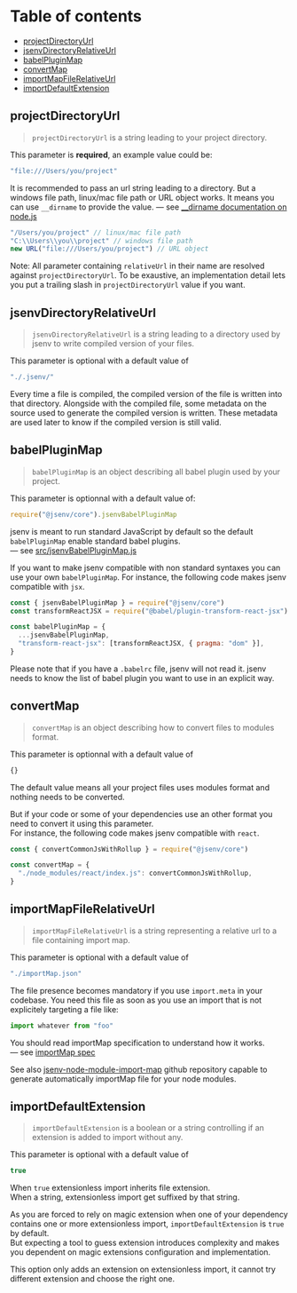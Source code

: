 # Table of contents

- [projectDirectoryUrl](#projectDirectoryUrl)
- [jsenvDirectoryRelativeUrl](#jsenvDirectoryRelativeUrl)
- [babelPluginMap](#babelPluginMap)
- [convertMap](#convertMap)
- [importMapFileRelativeUrl](#importMapFileRelativeUrl)
- [importDefaultExtension](#importDefaultExtension)

## projectDirectoryUrl

> `projectDirectoryUrl` is a string leading to your project directory.

This parameter is **required**, an example value could be:

```js
"file:///Users/you/project"
```

It is recommended to pass an url string leading to a directory.
But a windows file path, linux/mac file path or URL object works.
It means you can use `__dirname` to provide the value.
— see [\_\_dirname documentation on node.js](https://nodejs.org/docs/latest/api/modules.html#modules_dirname)

```js
"/Users/you/project" // linux/mac file path
"C:\\Users\\you\\project" // windows file path
new URL("file:///Users/you/project") // URL object
```

Note: All parameter containing `relativeUrl` in their name are resolved against `projectDirectoryUrl`.
To be exaustive, an implementation detail lets you put a trailing slash in `projectDirectoryUrl` value if you want.

## jsenvDirectoryRelativeUrl

> `jsenvDirectoryRelativeUrl` is a string leading to a directory used by jsenv to write compiled version of your files.

This parameter is optional with a default value of

```js
"./.jsenv/"
```

Every time a file is compiled, the compiled version of the file is written into that directory. Alongside with the compiled file, some metadata on the source used to generate the compiled version is written. These metadata are used later to know if the compiled version is still valid.

## babelPluginMap

> `babelPluginMap` is an object describing all babel plugin used by your project.

This parameter is optionnal with a default value of:

```js
require("@jsenv/core").jsenvBabelPluginMap
```

jsenv is meant to run standard JavaScript by default so the default `babelPluginMap` enable standard babel plugins.<br />
— see [src/jsenvBabelPluginMap.js](../src/jsenvBabelPluginMap.js)

If you want to make jsenv compatible with non standard syntaxes you can use your own `babelPluginMap`. For instance, the following code makes jsenv compatible with `jsx`.

```js
const { jsenvBabelPluginMap } = require("@jsenv/core")
const transformReactJSX = require("@babel/plugin-transform-react-jsx")

const babelPluginMap = {
  ...jsenvBabelPluginMap,
  "transform-react-jsx": [transformReactJSX, { pragma: "dom" }],
}
```

Please note that if you have a `.babelrc` file, jsenv will not read it. jsenv needs to know the list of babel plugin you want to use in an explicit way.

## convertMap

> `convertMap` is an object describing how to convert files to modules format.

This parameter is optionnal with a default value of

<!-- prettier-ignore -->
```js
{}
```

The default value means all your project files uses modules format and nothing needs to be converted.

But if your code or some of your dependencies use an other format you need to convert it using this parameter.<br />
For instance, the following code makes jsenv compatible with `react`.

```js
const { convertCommonJsWithRollup } = require("@jsenv/core")

const convertMap = {
  "./node_modules/react/index.js": convertCommonJsWithRollup,
}
```

## importMapFileRelativeUrl

> `importMapFileRelativeUrl` is a string representing a relative url to a file containing import map.

This parameter is optional with a default value of

```js
"./importMap.json"
```

The file presence becomes mandatory if you use `import.meta` in your codebase.
You need this file as soon as you use an import that is not explicitely targeting a file like:

```js
import whatever from "foo"
```

You should read importMap specification to understand how it works.<br />
— see [importMap spec](https://github.com/WICG/import-maps)

See also [jsenv-node-module-import-map](https://github.com/jsenv/jsenv-node-module-import-map) github repository capable to generate automatically importMap file for your node modules.

## importDefaultExtension

> `importDefaultExtension` is a boolean or a string controlling if an extension is added to import without any.

This parameter is optional with a default value of

```js
true
```

When `true` extensionless import inherits file extension.<br />
When a string, extensionless import get suffixed by that string.

As you are forced to rely on magic extension when one of your dependency contains one or more extensionless import, `importDefaultExtension` is `true` by default.<br />
But expecting a tool to guess extension introduces complexity and makes you dependent on magic extensions configuration and implementation.

This option only adds an extension on extensionless import, it cannot try different extension and choose the right one.
